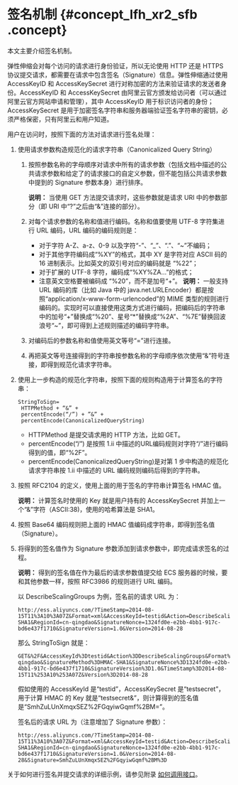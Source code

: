 # 签名机制 {#concept_lfh_xr2_sfb .concept}

本文主要介绍签名机制。

弹性伸缩会对每个访问的请求进行身份验证，所以无论使用 HTTP 还是 HTTPS 协议提交请求，都需要在请求中包含签名（Signature）信息。弹性伸缩通过使用 AccessKeyID 和 AccessKeySecret 进行对称加密的方法来验证请求的发送者身份。AccessKeyID 和 AccessKeySecret 由阿里云官方颁发给访问者（可以通过阿里云官方网站申请和管理），其中 AccessKeyID 用于标识访问者的身份；AccessKeySecret 是用于加密签名字符串和服务器端验证签名字符串的密钥，必须严格保密，只有阿里云和用户知道。

用户在访问时，按照下面的方法对请求进行签名处理：

1.  使用请求参数构造规范化的请求字符串（Canonicalized Query String）
    1.  按照参数名称的字母顺序对请求中所有的请求参数（包括文档中描述的公共请求参数和给定了的请求接口的自定义参数，但不能包括公共请求参数中提到的 Signature 参数本身）进行排序。

        **说明：** 当使用 GET 方法提交请求时，这些参数就是请求 URI 中的参数部分（即 URI 中“?”之后由“&”连接的部分）。

    2.  对每个请求参数的名称和值进行编码。名称和值要使用 UTF-8 字符集进行 URL 编码，URL 编码的编码规则是：

        -   对于字符 A-Z、a-z、0-9 以及字符“-”、“\_”、“.”、“~”不编码；
        -   对于其他字符编码成“%XY”的格式，其中 XY 是字符对应 ASCII 码的 16 进制表示。比如英文的双引号对应的编码就是 “%22”；
        -   对于扩展的 UTF-8 字符，编码成“%XY%ZA…”的格式；
        -   注意英文空格要被编码成 “%20”，而不是加号“+”。
        **说明：** 一般支持 URL 编码的库（比如 Java 中的 java.net.URLEncoder）都是按照“application/x-www-form-urlencoded”的 MIME 类型的规则进行编码的。实现时可以直接使用这类方式进行编码，把编码后的字符串中的加号“+”替换成“%20”、星号“\*”替换成“%2A”、“%7E”替换回波浪号“~”，即可得到上述规则描述的编码字符串。

    3.  对编码后的参数名称和值使用英文等号“=”进行连接。
    4.  再把英文等号连接得到的字符串按参数名称的字母顺序依次使用“&”符号连接，即得到规范化请求字符串。
2.  使用上一步构造的规范化字符串，按照下面的规则构造用于计算签名的字符串：

    ```
    StringToSign=
     HTTPMethod + “&” +
     percentEncode(“/”) + ”&” +
     percentEncode(CanonicalizedQueryString)
    ```

    -   HTTPMethod 是提交请求用的 HTTP 方法，比如 GET。
    -   percentEncode\(“/”\) 是按照 1.ii 中描述的URL编码规则对字符“/”进行编码得到的值，即“%2F”。
    -   percentEncode\(CanonicalizedQueryString\)是对第 1 步中构造的规范化请求字符串按 1.ii 中描述的 URL 编码规则编码后得到的字符串。
3.  按照 RFC2104 的定义，使用上面的用于签名的字符串计算签名 HMAC 值。

    **说明：** 计算签名时使用的 Key 就是用户持有的 AccessKeySecret 并加上一个“&”字符（ASCII:38\)，使用的哈希算法是 SHA1。

4.  按照 Base64 编码规则把上面的 HMAC 值编码成字符串，即得到签名值（Signature）。
5.  将得到的签名值作为 Signature 参数添加到请求参数中，即完成请求签名的过程。

    **说明：** 得到的签名值在作为最后的请求参数值提交给 ECS 服务器的时候，要和其他参数一样，按照 RFC3986 的规则进行 URL 编码。

    以 DescribeScalingGroups 为例，签名前的请求 URL 为：

    ```
    http://ess.aliyuncs.com/?TimeStamp=2014-08-15T11%3A10%3A07Z&Format=xml&AccessKeyId=testid&Action=DescribeScalingGroups&SignatureMethod=HMAC-SHA1&RegionId=cn-qingdao&SignatureNonce=1324fd0e-e2bb-4bb1-917c-bd6e437f1710&SignatureVersion=1.0&Version=2014-08-28
    ```

    那么 StringToSign 就是：

    ```
    GET&%2F&AccessKeyId%3Dtestid&Action%3DDescribeScalingGroups&Format%3Dxml&RegionId%3Dcn-qingdao&SignatureMethod%3DHMAC-SHA1&SignatureNonce%3D1324fd0e-e2bb-4bb1-917c-bd6e437f1710&SignatureVersion%3D1.0&TimeStamp%3D2014-08-15T11%253A10%253A07Z&Version%3D2014-08-28
    ```

    假如使用的 AccessKeyId 是“testid”，AccessKeySecret 是“testsecret”，用于计算 HMAC 的 Key 就是“testsecret&”，则计算得到的签名值是“SmhZuLUnXmqxSEZ%2FGqyiwGqmf%2BM=”。

    签名后的请求 URL 为（注意增加了 Signature 参数）：

    ```
    http://ess.aliyuncs.com/?TimeStamp=2014-08-15T11%3A10%3A07Z&Format=xml&AccessKeyId=testid&Action=DescribeScalingGroups&SignatureMethod=HMAC-SHA1&RegionId=cn-qingdao&SignatureNonce=1324fd0e-e2bb-4bb1-917c-bd6e437f1710&SignatureVersion=1.0&Version=2014-08-28&Signature=SmhZuLUnXmqxSEZ%2FGqyiwGqmf%2BM%3D
    ```


关于如何进行签名并提交请求的详细示例，请参见附录 [如何调用接口](https://help.aliyun.com/document_detail/25692.html)。

